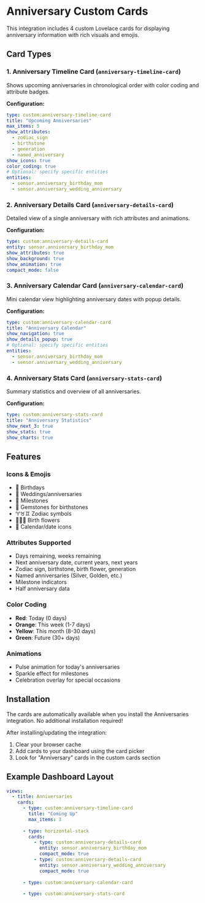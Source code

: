 # Anniversary Custom Cards

This integration includes 4 custom Lovelace cards for displaying anniversary information with rich visuals and emojis.

## Card Types

### 1. Anniversary Timeline Card (`anniversary-timeline-card`)
Shows upcoming anniversaries in chronological order with color coding and attribute badges.

**Configuration:**
```yaml
type: custom:anniversary-timeline-card
title: "Upcoming Anniversaries"
max_items: 5
show_attributes: 
  - zodiac_sign
  - birthstone
  - generation
  - named_anniversary
show_icons: true
color_coding: true
# Optional: specify specific entities
entities:
  - sensor.anniversary_birthday_mom
  - sensor.anniversary_wedding_anniversary
```

### 2. Anniversary Details Card (`anniversary-details-card`)
Detailed view of a single anniversary with rich attributes and animations.

**Configuration:**
```yaml
type: custom:anniversary-details-card
entity: sensor.anniversary_birthday_mom
show_attributes: true
show_background: true
show_animation: true
compact_mode: false
```

### 3. Anniversary Calendar Card (`anniversary-calendar-card`)
Mini calendar view highlighting anniversary dates with popup details.

**Configuration:**
```yaml
type: custom:anniversary-calendar-card
title: "Anniversary Calendar"
show_navigation: true
show_details_popup: true
# Optional: specify specific entities
entities:
  - sensor.anniversary_birthday_mom
  - sensor.anniversary_wedding_anniversary
```

### 4. Anniversary Stats Card (`anniversary-stats-card`)
Summary statistics and overview of all anniversaries.

**Configuration:**
```yaml
type: custom:anniversary-stats-card
title: "Anniversary Statistics"
show_next_3: true
show_stats: true
show_charts: true
```

## Features

### Icons & Emojis
- 🎂 Birthdays
- 💍 Weddings/anniversaries  
- 🌟 Milestones
- 💎 Gemstones for birthstones
- ♈♉♊ Zodiac symbols
- 🌸🌹🌻 Birth flowers
- 📅 Calendar/date icons

### Attributes Supported
- Days remaining, weeks remaining
- Next anniversary date, current years, next years
- Zodiac sign, birthstone, birth flower, generation
- Named anniversaries (Silver, Golden, etc.)
- Milestone indicators
- Half anniversary data

### Color Coding
- **Red**: Today (0 days)
- **Orange**: This week (1-7 days)
- **Yellow**: This month (8-30 days)
- **Green**: Future (30+ days)

### Animations
- Pulse animation for today's anniversaries
- Sparkle effect for milestones
- Celebration overlay for special occasions

## Installation

The cards are automatically available when you install the Anniversaries integration. No additional installation required!

After installing/updating the integration:
1. Clear your browser cache
2. Add cards to your dashboard using the card picker
3. Look for "Anniversary" cards in the custom cards section

## Example Dashboard Layout

```yaml
views:
  - title: Anniversaries
    cards:
      - type: custom:anniversary-timeline-card
        title: "Coming Up"
        max_items: 3
        
      - type: horizontal-stack
        cards:
          - type: custom:anniversary-details-card
            entity: sensor.anniversary_birthday_mom
            compact_mode: true
          - type: custom:anniversary-details-card
            entity: sensor.anniversary_wedding_anniversary
            compact_mode: true
            
      - type: custom:anniversary-calendar-card
        
      - type: custom:anniversary-stats-card
```

